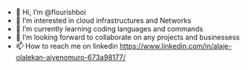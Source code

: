 - 👋 Hi, I’m @flourishboi
- 👀 I’m interested in cloud infrastructures and Networks
- 🌱 I’m currently learning coding languages and commands 
- 💞️ I’m looking forward to collaborate on any projects and businessess
- 📫 How to reach me on linkedin https://www.linkedin.com/in/alaje-olalekan-aiyenomuro-673a98177/
